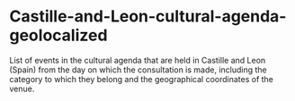 # Castille-and-Leon-cultural-agenda-geolocalized
List of events in the cultural agenda that are held in Castille and Leon (Spain) from the day on which the consultation is made, including the category to which they belong and the geographical coordinates of the venue.
